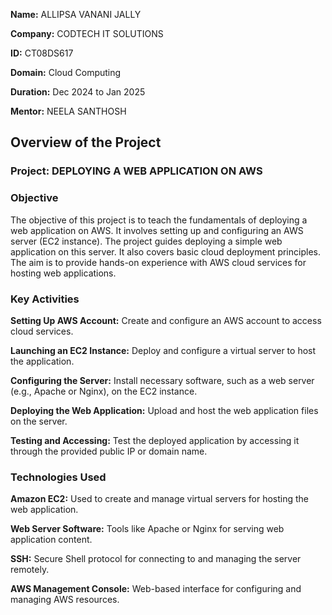 **Name:** ALLIPSA VANANI JALLY

**Company:** CODTECH IT SOLUTIONS

**ID:** CT08DS617

**Domain:** Cloud Computing

**Duration:** Dec 2024 to Jan 2025

**Mentor:** NEELA SANTHOSH


## Overview of the Project

### Project: DEPLOYING A WEB APPLICATION ON AWS

### Objective
The objective of this project is to teach the fundamentals of deploying a web application on AWS. It involves setting up and configuring an AWS server (EC2 instance). The project guides deploying a simple web application on this server. It also covers basic cloud deployment principles. The aim is to provide hands-on experience with AWS cloud services for hosting web applications.

### Key Activities
**Setting Up AWS Account:** Create and configure an AWS account to access cloud services.

**Launching an EC2 Instance:** Deploy and configure a virtual server to host the application.

**Configuring the Server:** Install necessary software, such as a web server (e.g., Apache or Nginx), on the EC2 instance.

**Deploying the Web Application:** Upload and host the web application files on the server.

**Testing and Accessing:** Test the deployed application by accessing it through the provided public IP or domain name.

### Technologies Used
**Amazon EC2:** Used to create and manage virtual servers for hosting the web application.

**Web Server Software:** Tools like Apache or Nginx for serving web application content.

**SSH:** Secure Shell protocol for connecting to and managing the server remotely.

**AWS Management Console:** Web-based interface for configuring and managing AWS resources.

